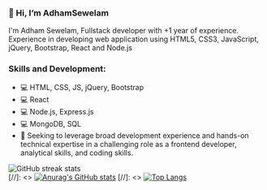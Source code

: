 
### 👋 Hi, I’m AdhamSewelam
I'm Adham Sewelam, Fullstack developer with +1 year of experience.
Experience in developing web application using HTML5, CSS3, JavaScript, jQuery, Bootstrap, React and Node.js

### Skills and Development:
- 💻 HTML, CSS, JS, jQuery, Bootstrap
- 💻 React
- 💻 Node.js, Express.js 
- 💻 MongoDB, SQL
- 📣 Seeking to leverage broad development experience and hands-on technical expertise in a challenging role as a frontend developer, analytical skills, and coding skills.

![GitHub streak stats](https://github-readme-streak-stats.herokuapp.com/?user=AdhamSewelam)  
[//]: <> [![Anurag's GitHub stats](https://github-readme-stats.vercel.app/api?username=AdhamSewelam)](https://github.com/anuraghazra/github-readme-stats)
[//]: <> [![Top Langs](https://github-readme-stats.vercel.app/api/top-langs/?username=AdhamSewelam&layout=compact)](https://github.com/anuraghazra/github-readme-stats)
